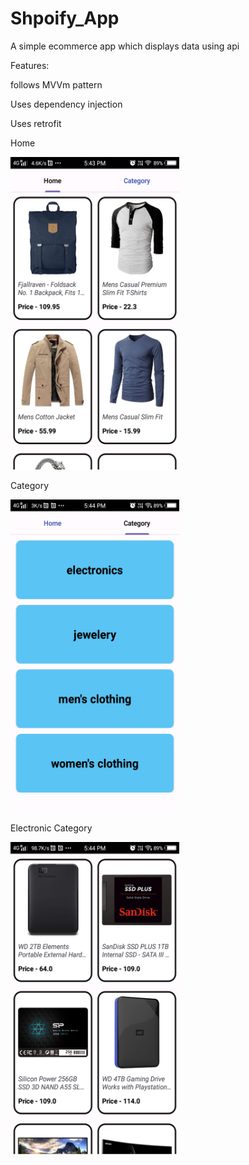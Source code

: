 # Shpoify_App
A simple ecommerce app which displays data using api

<p>Features:</p>
 <p>follows MVVm pattern</p>
<p>Uses dependency injection</p>
<p>Uses retrofit</p>
<n></n>
<p>Home</p>
<img src="https://github.com/shalenMathew/Shpoify_App/blob/master/pics/1%20(2).png" alt="Splash_Screen" width="270" height="500">
<p>Category</p>
<img src="https://github.com/shalenMathew/Shpoify_App/blob/master/pics/2%20(2).png" alt="main" width="270" height="500">
<p>Electronic Category</p>
<img src="https://github.com/shalenMathew/Shpoify_App/blob/master/pics/3%20(2).png" alt="starr" width="270" height="500">
